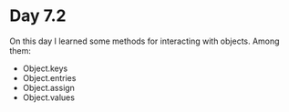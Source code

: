 # Day 7.2

On this day I learned some methods for interacting with objects. Among them:

- Object.keys
- Object.entries
- Object.assign
- Object.values
